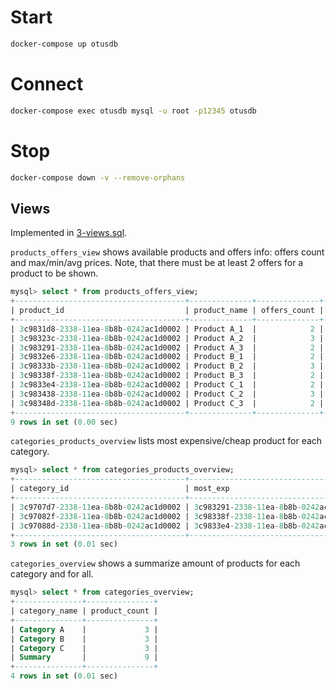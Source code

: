 # Start

```sh
docker-compose up otusdb
```

# Connect

```sh
docker-compose exec otusdb mysql -u root -p12345 otusdb
```

# Stop

```sh
docker-compose down -v --remove-orphans
```

## Views

Implemented in [3-views.sql](https://github.com/dstdfx/otus-dbmgmt/blob/master/part12/docker-entrypoint-initdb.d/3-views.sql).

`products_offers_view` shows available products and offers info: offers count and max/min/avg prices.
Note, that there must be at least 2 offers for a product to be shown.

```sql
mysql> select * from products_offers_view;
+--------------------------------------+--------------+--------------+---------+---------+-------------+
| product_id                           | product_name | offers_count | max     | min     | avg         |
+--------------------------------------+--------------+--------------+---------+---------+-------------+
| 3c9831d8-2338-11ea-8b8b-0242ac1d0002 | Product A_1  |            2 | 5999.00 | 2490.80 | 4244.900000 |
| 3c98323c-2338-11ea-8b8b-0242ac1d0002 | Product A_2  |            3 | 7499.00 | 2490.80 | 5662.933333 |
| 3c983291-2338-11ea-8b8b-0242ac1d0002 | Product A_3  |            2 | 7499.00 | 6999.00 | 7249.000000 |
| 3c9832e6-2338-11ea-8b8b-0242ac1d0002 | Product B_1  |            2 | 5999.00 | 5499.00 | 5749.000000 |
| 3c98333b-2338-11ea-8b8b-0242ac1d0002 | Product B_2  |            3 | 7499.00 | 5499.00 | 6665.666667 |
| 3c98338f-2338-11ea-8b8b-0242ac1d0002 | Product B_3  |            2 | 7499.00 | 6999.00 | 7249.000000 |
| 3c9833e4-2338-11ea-8b8b-0242ac1d0002 | Product C_1  |            2 | 7499.00 | 5999.00 | 6749.000000 |
| 3c983438-2338-11ea-8b8b-0242ac1d0002 | Product C_2  |            3 | 7499.00 | 5499.00 | 6665.666667 |
| 3c98348d-2338-11ea-8b8b-0242ac1d0002 | Product C_3  |            2 | 6999.00 | 5499.00 | 6249.000000 |
+--------------------------------------+--------------+--------------+---------+---------+-------------+
9 rows in set (0.00 sec)
```

`categories_products_overview` lists most expensive/cheap product for each category.

```sql
mysql> select * from categories_products_overview;
+--------------------------------------+--------------------------------------+----------------+--------------------------------------+------------------+
| category_id                          | most_exp                             | most_exp_price | most_cheap                           | most_cheap_price |
+--------------------------------------+--------------------------------------+----------------+--------------------------------------+------------------+
| 3c9707d7-2338-11ea-8b8b-0242ac1d0002 | 3c983291-2338-11ea-8b8b-0242ac1d0002 |        7499.00 | 3c9831d8-2338-11ea-8b8b-0242ac1d0002 |          2490.80 |
| 3c97082f-2338-11ea-8b8b-0242ac1d0002 | 3c98338f-2338-11ea-8b8b-0242ac1d0002 |        7499.00 | 3c9832e6-2338-11ea-8b8b-0242ac1d0002 |          5499.00 |
| 3c97088d-2338-11ea-8b8b-0242ac1d0002 | 3c9833e4-2338-11ea-8b8b-0242ac1d0002 |        7499.00 | 3c98348d-2338-11ea-8b8b-0242ac1d0002 |          5499.00 |
+--------------------------------------+--------------------------------------+----------------+--------------------------------------+------------------+
3 rows in set (0.01 sec)
```

`categories_overview` shows a summarize amount of products for each category and for all.

```sql
mysql> select * from categories_overview;
+---------------+---------------+
| category_name | product_count |
+---------------+---------------+
| Category A    |             3 |
| Category B    |             3 |
| Category C    |             3 |
| Summary       |             9 |
+---------------+---------------+
4 rows in set (0.01 sec)
``` 

